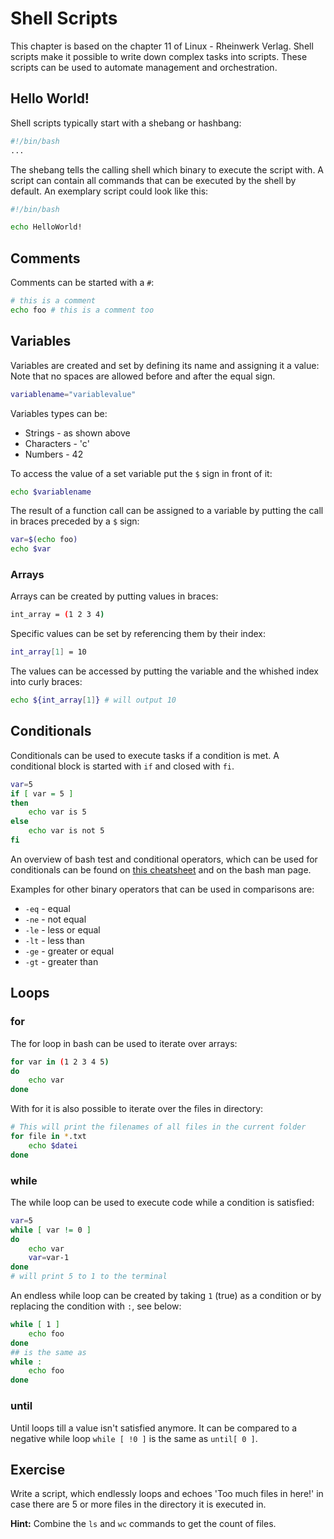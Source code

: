 # Shell Scripts
This chapter is based on the chapter 11 of Linux - Rheinwerk Verlag.
Shell scripts make it possible to write down complex tasks into scripts. These scripts can be used to automate management and orchestration.

## Hello World!
Shell scripts typically start with a shebang or hashbang:

``` bash
#!/bin/bash
...
```
The shebang tells the calling shell which binary to execute the script with.
A script can contain all commands that can be executed by the shell by default. An exemplary script could look like this:

``` bash
#!/bin/bash

echo HelloWorld!
```

## Comments
Comments can be started with a `#`:

``` bash
# this is a comment
echo foo # this is a comment too
```
## Variables
Variables are created and set by defining its name and assigning it a value:
Note that no spaces are allowed before and after the equal sign.

``` bash
variablename="variablevalue"
```
Variables types can be:

- Strings - as shown above
- Characters - 'c'
- Numbers - 42

To access the value of a set variable put the `$` sign in front of it:

``` bash
echo $variablename
```

The result of a function call can be assigned to a variable by putting the call in braces preceded by a `$` sign:

``` bash
var=$(echo foo)
echo $var
```

### Arrays
Arrays can be created by putting values in braces:

``` bash
int_array = (1 2 3 4)
```

Specific values can be set by referencing them by their index:

``` bash
int_array[1] = 10
```

The values can be accessed by putting the variable and the whished index into curly braces:

``` bash
echo ${int_array[1]} # will output 10
```

## Conditionals
Conditionals can be used to execute tasks if a condition is met. A conditional block is started with `if` and closed with `fi`. 

``` bash
var=5
if [ var = 5 ]
then
    echo var is 5
else
    echo var is not 5
fi
```

An overview of bash test and conditional operators, which can be used for conditionals can be found on [this cheatsheet](https://kapeli.com/cheat_sheets/Bash_Test_Operators.docset/Contents/Resources/Documents/index) and on the bash man page.

Examples for other binary operators that can be used in comparisons are:
- `-eq` - equal
- `-ne` - not equal
- `-le` - less or equal
- `-lt` - less than
- `-ge` - greater or equal
- `-gt` - greater than

## Loops

### for
The for loop in bash can be used to iterate over arrays:

``` bash
for var in (1 2 3 4 5)
do 
    echo var
done
```

With for it is also possible to iterate over the files in directory:

``` bash
# This will print the filenames of all files in the current folder
for file in *.txt
    echo $datei
done
```

### while

The while loop can be used to execute code while a condition is satisfied:
``` bash
var=5
while [ var != 0 ]
do
    echo var
    var=var-1
done
# will print 5 to 1 to the terminal
```

An endless while loop can be created by taking `1` (true) as a condition or by replacing the condition with `:`, see below:

``` bash
while [ 1 ]
    echo foo
done
## is the same as
while :
    echo foo
done
```
### until
Until loops till a value isn't satisfied anymore. It can be compared to a negative while loop `while [ !0 ]` is the same as `until[ 0 ]`.

## Exercise
Write a script, which endlessly loops and echoes 'Too much files in here!' in case there are 5 or more files in the directory it is executed in.

**Hint:** Combine the `ls` and `wc` commands to get the count of files.
